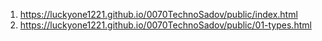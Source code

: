 <!-- https://github.com/luckyone1221/0070TechnoSadov -->

1. <https://luckyone1221.github.io/0070TechnoSadov/public/index.html>
1. <https://luckyone1221.github.io/0070TechnoSadov/public/01-types.html>